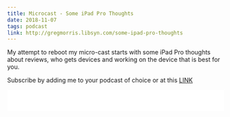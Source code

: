 ```yaml
---
title: Microcast - Some iPad Pro Thoughts
date: 2018-11-07
tags: podcast
link: http://gregmorris.libsyn.com/some-ipad-pro-thoughts
---
```

My attempt to reboot my micro-cast starts with some iPad Pro thoughts about reviews, who gets devices and working on the device that is best for you. 

Subscribe by adding me to your podcast of choice or at this [LINK](http://gregmorris.libsyn.com/rss)

<iframe style="border: none" src="//html5-player.libsyn.com/embed/episode/id/7467797/height/100/theme/standard-mini/thumbnail/no/preload/no/direction/backward/" height="50" width="100%" scrolling="no"  allowfullscreen webkitallowfullscreen mozallowfullscreen oallowfullscreen msallowfullscreen></iframe>